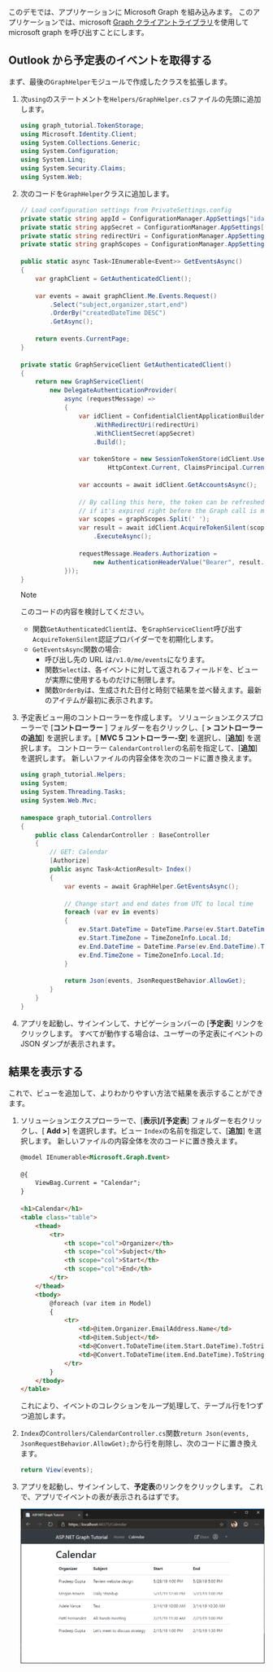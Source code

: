 <!-- markdownlint-disable MD002 MD041 -->

このデモでは、アプリケーションに Microsoft Graph を組み込みます。 このアプリケーションでは、microsoft [Graph クライアントライブラリ](https://github.com/microsoftgraph/msgraph-sdk-dotnet)を使用して microsoft graph を呼び出すことにします。

## <a name="get-calendar-events-from-outlook"></a>Outlook から予定表のイベントを取得する

まず、最後の`GraphHelper`モジュールで作成したクラスを拡張します。

1. 次`using`のステートメントを`Helpers/GraphHelper.cs`ファイルの先頭に追加します。

    ```cs
    using graph_tutorial.TokenStorage;
    using Microsoft.Identity.Client;
    using System.Collections.Generic;
    using System.Configuration;
    using System.Linq;
    using System.Security.Claims;
    using System.Web;
    ```

1. 次のコードを`GraphHelper`クラスに追加します。

    ```cs
    // Load configuration settings from PrivateSettings.config
    private static string appId = ConfigurationManager.AppSettings["ida:AppId"];
    private static string appSecret = ConfigurationManager.AppSettings["ida:AppSecret"];
    private static string redirectUri = ConfigurationManager.AppSettings["ida:RedirectUri"];
    private static string graphScopes = ConfigurationManager.AppSettings["ida:AppScopes"];

    public static async Task<IEnumerable<Event>> GetEventsAsync()
    {
        var graphClient = GetAuthenticatedClient();

        var events = await graphClient.Me.Events.Request()
            .Select("subject,organizer,start,end")
            .OrderBy("createdDateTime DESC")
            .GetAsync();

        return events.CurrentPage;
    }

    private static GraphServiceClient GetAuthenticatedClient()
    {
        return new GraphServiceClient(
            new DelegateAuthenticationProvider(
                async (requestMessage) =>
                {
                    var idClient = ConfidentialClientApplicationBuilder.Create(appId)
                        .WithRedirectUri(redirectUri)
                        .WithClientSecret(appSecret)
                        .Build();

                    var tokenStore = new SessionTokenStore(idClient.UserTokenCache,
                            HttpContext.Current, ClaimsPrincipal.Current);

                    var accounts = await idClient.GetAccountsAsync();

                    // By calling this here, the token can be refreshed
                    // if it's expired right before the Graph call is made
                    var scopes = graphScopes.Split(' ');
                    var result = await idClient.AcquireTokenSilent(scopes, accounts.FirstOrDefault())
                        .ExecuteAsync();

                    requestMessage.Headers.Authorization =
                        new AuthenticationHeaderValue("Bearer", result.AccessToken);
                }));
    }
    ```

    > [!NOTE]
    > このコードの内容を検討してください。
    >
    > - 関数`GetAuthenticatedClient`は、を`GraphServiceClient`呼び出す`AcquireTokenSilent`認証プロバイダーでを初期化します。
    > - `GetEventsAsync`関数の場合:
    >   - 呼び出し先の URL は`/v1.0/me/events`になります。
    >   - 関数`Select`は、各イベントに対して返されるフィールドを、ビューが実際に使用するものだけに制限します。
    >   - 関数`OrderBy`は、生成された日付と時刻で結果を並べ替えます。最新のアイテムが最初に表示されます。

1. 予定表ビュー用のコントローラーを作成します。 ソリューションエクスプローラーで [**コントローラー** ] フォルダーを右クリックし、[ **> コントローラーの追加**] を選択します。[ **MVC 5 コントローラー-空**] を選択し、[**追加**] を選択します。 コントローラー `CalendarController`の名前を指定して、[**追加**] を選択します。 新しいファイルの内容全体を次のコードに置き換えます。

    ```cs
    using graph_tutorial.Helpers;
    using System;
    using System.Threading.Tasks;
    using System.Web.Mvc;

    namespace graph_tutorial.Controllers
    {
        public class CalendarController : BaseController
        {
            // GET: Calendar
            [Authorize]
            public async Task<ActionResult> Index()
            {
                var events = await GraphHelper.GetEventsAsync();

                // Change start and end dates from UTC to local time
                foreach (var ev in events)
                {
                    ev.Start.DateTime = DateTime.Parse(ev.Start.DateTime).ToLocalTime().ToString();
                    ev.Start.TimeZone = TimeZoneInfo.Local.Id;
                    ev.End.DateTime = DateTime.Parse(ev.End.DateTime).ToLocalTime().ToString();
                    ev.End.TimeZone = TimeZoneInfo.Local.Id;
                }

                return Json(events, JsonRequestBehavior.AllowGet);
            }
        }
    }
    ```

1. アプリを起動し、サインインして、ナビゲーションバーの [**予定表**] リンクをクリックします。 すべてが動作する場合は、ユーザーの予定表にイベントの JSON ダンプが表示されます。

## <a name="display-the-results"></a>結果を表示する

これで、ビューを追加して、よりわかりやすい方法で結果を表示することができます。

1. ソリューションエクスプローラーで、[**表示]/[予定表**] フォルダーを右クリックし、[ **Add >**] を選択します。ビュー `Index`の名前を指定して、[**追加**] を選択します。 新しいファイルの内容全体を次のコードに置き換えます。

    ```html
    @model IEnumerable<Microsoft.Graph.Event>

    @{
        ViewBag.Current = "Calendar";
    }

    <h1>Calendar</h1>
    <table class="table">
        <thead>
            <tr>
                <th scope="col">Organizer</th>
                <th scope="col">Subject</th>
                <th scope="col">Start</th>
                <th scope="col">End</th>
            </tr>
        </thead>
        <tbody>
            @foreach (var item in Model)
            {
                <tr>
                    <td>@item.Organizer.EmailAddress.Name</td>
                    <td>@item.Subject</td>
                    <td>@Convert.ToDateTime(item.Start.DateTime).ToString("M/d/yy h:mm tt")</td>
                    <td>@Convert.ToDateTime(item.End.DateTime).ToString("M/d/yy h:mm tt")</td>
                </tr>
            }
        </tbody>
    </table>
    ```

    これにより、イベントのコレクションをループ処理して、テーブル行を1つずつ追加します。

1. `Index`の`Controllers/CalendarController.cs`関数`return Json(events, JsonRequestBehavior.AllowGet);`から行を削除し、次のコードに置き換えます。

    ```cs
    return View(events);
    ```

1. アプリを起動し、サインインして、**予定表**のリンクをクリックします。 これで、アプリでイベントの表が表示されるはずです。

    ![イベントの表のスクリーンショット](./images/add-msgraph-01.png)

